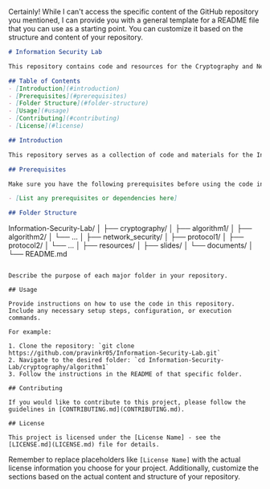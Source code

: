 Certainly! While I can't access the specific content of the GitHub repository you mentioned, I can provide you with a general template for a README file that you can use as a starting point. You can customize it based on the structure and content of your repository.

```markdown
# Information Security Lab

This repository contains code and resources for the Cryptography and Network Security course.

## Table of Contents
- [Introduction](#introduction)
- [Prerequisites](#prerequisites)
- [Folder Structure](#folder-structure)
- [Usage](#usage)
- [Contributing](#contributing)
- [License](#license)

## Introduction

This repository serves as a collection of code and materials for the Information Security Lab, specifically focusing on Cryptography and Network Security. It is designed to complement the corresponding course, providing practical examples and exercises.

## Prerequisites

Make sure you have the following prerequisites before using the code in this repository:

- [List any prerequisites or dependencies here]

## Folder Structure

```
Information-Security-Lab/
│
├── cryptography/
│   ├── algorithm1/
│   ├── algorithm2/
│   └── ...
│
├── network_security/
│   ├── protocol1/
│   ├── protocol2/
│   └── ...
│
├── resources/
│   ├── slides/
│   └── documents/
│
└── README.md
```

Describe the purpose of each major folder in your repository.

## Usage

Provide instructions on how to use the code in this repository. Include any necessary setup steps, configuration, or execution commands.

For example:

1. Clone the repository: `git clone https://github.com/pravinkr05/Information-Security-Lab.git`
2. Navigate to the desired folder: `cd Information-Security-Lab/cryptography/algorithm1`
3. Follow the instructions in the README of that specific folder.

## Contributing

If you would like to contribute to this project, please follow the guidelines in [CONTRIBUTING.md](CONTRIBUTING.md).

## License

This project is licensed under the [License Name] - see the [LICENSE.md](LICENSE.md) file for details.

```

Remember to replace placeholders like `[License Name]` with the actual license information you choose for your project. Additionally, customize the sections based on the actual content and structure of your repository.
